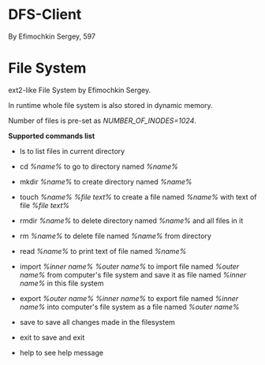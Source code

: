 # DFS-Client
By Efimochkin Sergey, 597


# File System
ext2-like File System by Efimochkin Sergey.

In runtime whole file system is also stored in dynamic memory.

Number of files is pre-set as *NUMBER_OF_INODES=1024*.


**Supported commands list**

* ls to list files in current directory
* cd *%name%* to go to directory named *%name%*
* mkdir *%name%* to create directory named *%name%*

* touch *%name%* *%file text%* to create a file named *%name%* with text of file *%file text%*
* rmdir *%name%* to delete directory named *%name%* and all files in it
* rm *%name%* to delete file named *%name%* from directory
* read *%name%* to print text of file named *%name%*
* import *%inner name%* *%outer name%* to import file named *%outer name%* from computer's file system and save it as file named *%inner name%* in this file system 
* export *%outer name%* *%inner name%* to export file named *%inner name%* into computer's file system as a file named *%outer name%* 
* save to save all changes made in the filesystem
* exit to save and exit
* help to see help message
